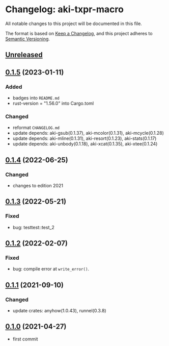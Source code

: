 # Changelog: aki-txpr-macro

All notable changes to this project will be documented in this file.

The format is based on [Keep a Changelog](https://keepachangelog.com/en/1.0.0/),
and this project adheres to [Semantic Versioning](https://semver.org/spec/v2.0.0.html).

## [Unreleased]


## [0.1.5] (2023-01-11)
### Added
* badges into `README.md`
* rust-version = "1.56.0" into Cargo.toml

### Changed
* reformat `CHANGELOG.md`
* update depends: aki-gsub(0.1.37), aki-mcolor(0.1.31), aki-mcycle(0.1.28)
* update depends: aki-mline(0.1.31), aki-resort(0.1.23), aki-stats(0.1.17)
* update depends: aki-unbody(0.1.18), aki-xcat(0.1.35), aki-xtee(0.1.24)

## [0.1.4] (2022-06-25)
### Changed
* changes to edition 2021

## [0.1.3] (2022-05-21)
### Fixed
* bug: testtest::test_2

## [0.1.2] (2022-02-07)
### Fixed
* bug: compile error at `write_error()`.

## [0.1.1] (2021-09-10)
### Changed
* update crates: anyhow(1.0.43), runnel(0.3.8)

## [0.1.0] (2021-04-27)
* first commit

[Unreleased]: https://github.com/aki-akaguma/aki-txpr-macro/compare/v0.1.5..HEAD
[0.1.5]: https://github.com/aki-akaguma/aki-txpr-macro/compare/v0.1.4..v0.1.5
[0.1.4]: https://github.com/aki-akaguma/aki-txpr-macro/compare/v0.1.3..v0.1.4
[0.1.3]: https://github.com/aki-akaguma/aki-txpr-macro/compare/v0.1.2..v0.1.3
[0.1.2]: https://github.com/aki-akaguma/aki-txpr-macro/compare/v0.1.1..v0.1.2
[0.1.1]: https://github.com/aki-akaguma/aki-txpr-macro/compare/v0.1.0..v0.1.1
[0.1.0]: https://github.com/aki-akaguma/aki-txpr-macro/releases/tag/v0.1.0
